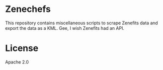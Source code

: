 # Zenechefs

This repository contains miscellaneous scripts to scrape Zenefits
data and export the data as a KML. Gee, I wish Zenefits had an API.

# License

Apache 2.0
